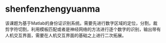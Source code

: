 # shenfenzhengyuanma
该课题为基于Matlab的身份证识别系统。需要先进行数字区域的定位，分割，裁剪字符切割，利用模板匹配或者是神经网络的方法进行逐个数字的识别，输出带有人机交互界面，需要在人机交互界面的基础之上进行二次拓展。
